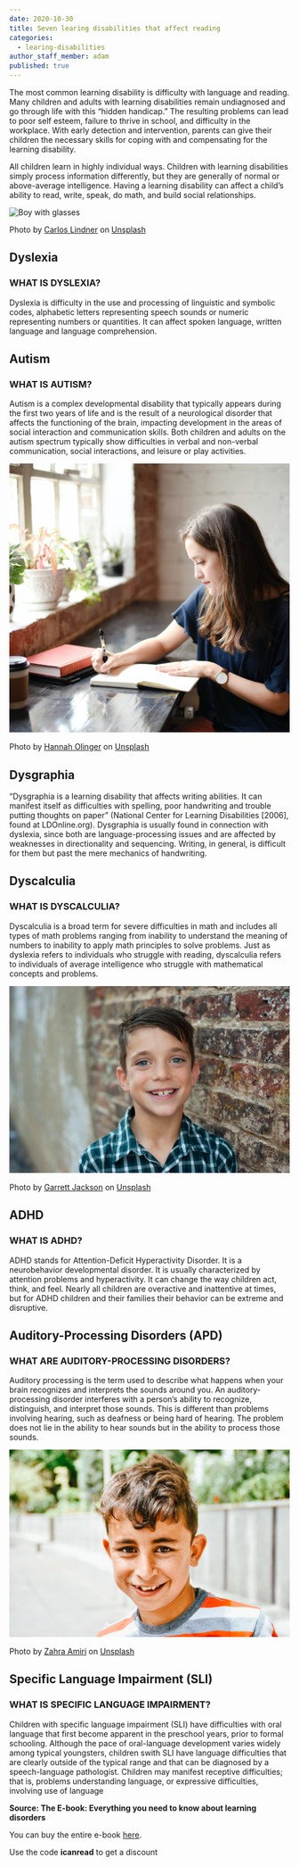 ```yaml
---
date: 2020-10-30
title: Seven learing disabilities that affect reading
categories:
  - learing-disabilities
author_staff_member: adam
published: true
---
```

The most common learning disability is difficulty with language and reading.
Many children and adults with learning disabilities remain undiagnosed and go through life with this “hidden handicap.” The resulting problems can lead to poor self esteem, failure to thrive in school, and difficulty in the workplace. With early detection and intervention, parents can give their children the necessary skills for coping with and compensating for the learning disability.

All children learn in highly individual ways. Children with learning disabilities simply process information differently, but they are generally of normal or above-average intelligence. Having a learning disability can affect a child’s ability to read, write, speak, do math, and build social relationships.

![Boy with glasses](/images/boy-with-glasses.jpg)
<figcaption>
<span>Photo by <a href="https://unsplash.com/@realbench?utm_source=unsplash&amp;utm_medium=referral&amp;utm_content=creditCopyText">Carlos Lindner</a> on <a href="https://unsplash.com/@adamgustavsson/likes?utm_source=unsplash&amp;utm_medium=referral&amp;utm_content=creditCopyText">Unsplash</a></span>
</figcaption>

## Dyslexia
### WHAT IS DYSLEXIA?
Dyslexia is difficulty in the use and processing of linguistic and symbolic codes, alphabetic letters representing speech sounds or numeric representing numbers or quantities. It can affect spoken language, written language and language comprehension.

## Autism
### WHAT IS AUTISM?
Autism is a complex developmental disability that typically appears during the first two years of life and is the result of a neurological disorder that affects the functioning of the brain, impacting development in the areas of social interaction and communication skills. Both children and adults on the autism spectrum typically show difficulties in verbal and non-verbal communication, social interactions, and leisure or play activities.

![Girl writing](/images/girl-writing.jpg)
<figcaption>
<span>Photo by <a href="https://unsplash.com/@hannaholinger?utm_source=unsplash&amp;utm_medium=referral&amp;utm_content=creditCopyText">Hannah Olinger</a> on <a href="https://unsplash.com/s/photos/writing?utm_source=unsplash&amp;utm_medium=referral&amp;utm_content=creditCopyText">Unsplash</a></span>
</figcaption>

## Dysgraphia
“Dysgraphia is a learning disability that affects writing abilities. It can manifest itself as difficulties with spelling, poor handwriting and trouble putting thoughts on paper” (National Center for Learning Disabilities [2006], found at LDOnline.org). Dysgraphia is usually found in connection with dyslexia, since both are language-processing issues and are affected by weaknesses in directionality and sequencing. Writing, in general, is difficult for them but past the mere mechanics of handwriting.

## Dyscalculia
### WHAT IS DYSCALCULIA?
Dyscalculia is a broad term for severe difficulties in math and includes all types of math problems ranging from inability to understand the meaning of numbers to inability to apply math principles to solve problems. Just as dyslexia refers to individuals who struggle with reading, dyscalculia refers to individuals of average intelligence who struggle with mathematical concepts and problems.

![Smiling boy](/images/smiling-boy.jpg)
<figcaption>
<span>Photo by <a href="https://unsplash.com/@jxnsartstudio?utm_source=unsplash&amp;utm_medium=referral&amp;utm_content=creditCopyText">Garrett Jackson</a> on <a href="https://unsplash.com/@adamgustavsson/likes?utm_source=unsplash&amp;utm_medium=referral&amp;utm_content=creditCopyText">Unsplash</a></span>
</figcaption>

## ADHD
### WHAT IS ADHD?
ADHD stands for Attention-Deficit Hyperactivity Disorder. It is a neurobehavior developmental disorder. It is usually characterized by attention problems and hyperactivity. It can change the way children act, think, and feel. Nearly all children are overactive and inattentive at times, but for ADHD children and their families their behavior can be extreme and disruptive.

## Auditory-Processing Disorders (APD)
### WHAT ARE AUDITORY-PROCESSING DISORDERS?
Auditory processing is the term used to describe what happens when your brain recognizes and interprets the sounds around you. An auditory-processing disorder interferes with a person’s ability to recognize, distinguish, and interpret those sounds. This is different than problems involving hearing, such as deafness or being hard of hearing. The problem does not lie in the ability to hear sounds but in the ability to process those sounds.

![Smiling boy](/images/smiling-boy-2.jpg)
<figcaption>
<span>Photo by <a href="https://unsplash.com/@zahraamiri_?utm_source=unsplash&amp;utm_medium=referral&amp;utm_content=creditCopyText">Zahra Amiri</a> on <a href="https://unsplash.com/@adamgustavsson/likes?utm_source=unsplash&amp;utm_medium=referral&amp;utm_content=creditCopyText">Unsplash</a></span>
</figcaption>

## Specific Language Impairment (SLI)
### WHAT IS SPECIFIC LANGUAGE IMPAIRMENT?
Children with specific language impairment (SLI) have difficulties with oral language that first become apparent in the preschool years, prior to formal schooling. Although the pace of oral-language development varies widely among typical youngsters, children swith SLI have language difficulties that are clearly outside of the typical range and that can be diagnosed by a speech-language pathologist.
Children may manifest receptive difficulties; that is, problems understanding language, or expressive difficulties, involving use of language


**Source:  The E-book: Everything you need to know about learning disorders**

You can buy the entire e-book [here](https://gumroad.com/l/ECMLZ). 

Use the code **icanread** to get a discount
